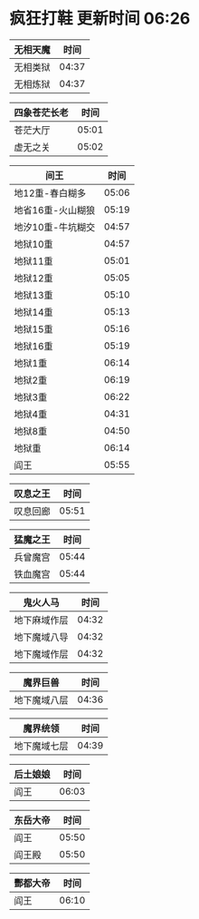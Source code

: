 # 疯狂打鞋 更新时间 06:26

| 无相天魔   | 时间    |
|--------|-------|
| 无相类狱 | 04:37 |
| 无相炼狱 | 04:37 |

| 四象苍茫长老   | 时间    |
|--------|-------|
| 苍茫大厅 | 05:01 |
| 虚无之关 | 05:02 |

| 间王   | 时间    |
|--------|-------|
| 地12重-春白糊多 | 05:06 |
| 地省16重-火山糊狼 | 05:19 |
| 地汐10重-牛坑糊交 | 04:57 |
| 地狱10重 | 04:57 |
| 地狱11重 | 05:01 |
| 地狱12重 | 05:05 |
| 地狱13重 | 05:10 |
| 地狱14重 | 05:13 |
| 地狱15重 | 05:16 |
| 地狱16重 | 05:19 |
| 地狱1重 | 06:14 |
| 地狱2重 | 06:19 |
| 地狱3重 | 06:22 |
| 地狱4重 | 04:31 |
| 地狱8重 | 04:50 |
| 地狱重 | 06:14 |
| 阎王 | 05:55 |

| 叹息之王   | 时间    |
|--------|-------|
| 叹息回廊 | 05:51 |

| 猛魔之王   | 时间    |
|--------|-------|
| 兵曾魔宫 | 05:44 |
| 铁血魔宫 | 05:44 |

| 鬼火人马   | 时间    |
|--------|-------|
| 地下麻域作层 | 04:32 |
| 地下魔域八导 | 04:32 |
| 地下魔域作层 | 04:32 |

| 魔界巨兽   | 时间    |
|--------|-------|
| 地下魔域八层 | 04:36 |

| 魔界统领   | 时间    |
|--------|-------|
| 地下魔域七层 | 04:39 |

| 后土娘娘   | 时间    |
|--------|-------|
| 阎王 | 06:03 |

| 东岳大帝   | 时间    |
|--------|-------|
| 阎王 | 05:50 |
| 阎王殿 | 05:50 |

| 酆都大帝   | 时间    |
|--------|-------|
| 阎王 | 06:10 |